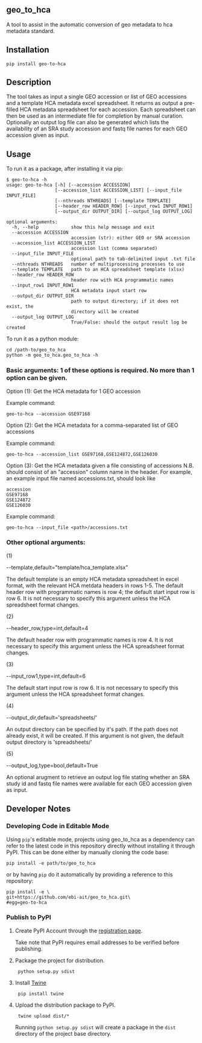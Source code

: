 ## geo_to_hca
A tool to assist in the automatic conversion of geo metadata to hca metadata standard.

## Installation

    pip install geo-to-hca
    
## Description
The tool takes as input a single GEO accession or list of GEO accessions and a template HCA metadata excel spreadsheet. It returns as output a pre-filled HCA metadata spreadsheet for each accession. Each spreadsheet can then be used as an intermediate file for completion by manual curation. Optionally an output log file can also be generated which lists the availability of an SRA study accession and fastq file names for each GEO accession given as input.

## Usage

To run it as a package, after installing it via pip:


```shell script
$ geo-to-hca -h                                                            
usage: geo-to-hca [-h] [--accession ACCESSION]
                  [--accession_list ACCESSION_LIST] [--input_file INPUT_FILE]
                  [--nthreads NTHREADS] [--template TEMPLATE]
                  [--header_row HEADER_ROW] [--input_row1 INPUT_ROW1]
                  [--output_dir OUTPUT_DIR] [--output_log OUTPUT_LOG]

optional arguments:
  -h, --help            show this help message and exit
  --accession ACCESSION
                        accession (str): either GEO or SRA accession
  --accession_list ACCESSION_LIST
                        accession list (comma separated)
  --input_file INPUT_FILE
                        optional path to tab-delimited input .txt file
  --nthreads NTHREADS   number of multiprocessing processes to use
  --template TEMPLATE   path to an HCA spreadsheet template (xlsx)
  --header_row HEADER_ROW
                        header row with HCA programmatic names
  --input_row1 INPUT_ROW1
                        HCA metadata input start row
  --output_dir OUTPUT_DIR
                        path to output directory; if it does not exist, the
                        directory will be created
  --output_log OUTPUT_LOG
                        True/False: should the output result log be created
```

To run it as a python module:

```shell script 
cd /path-to/geo_to_hca
python -m geo_to_hca.geo_to_hca -h
```

### Basic arguments: 1 of these options is required. No more than 1 option can be given.

Option (1): Get the HCA metadata for 1 GEO accession

Example command:

`geo-to-hca --accession GSE97168`

Option (2): Get the HCA metadata for a comma-separated list of GEO accessions

Example command:

`geo-to-hca --accession_list GSE97168,GSE124872,GSE126030`

Option (3): Get the HCA metadata given a file consisting of accessions N.B. should consist of an "accession" column name in the header. For example, an example input file named accessions.txt, should look like

```
accession
GSE97168
GSE124872
GSE126030
```

Example command:

`geo-to-hca --input_file <path>/accessions.txt`

### Other optional arguments:

(1)

--template,default="template/hca_template.xlsx"

The default template is an empty HCA metadata spreadsheet in excel format, with the relevant HCA metdata headers in rows 1-5. The default header row with programmatic names is row 4; the default start input row is row 6.
It is not necessary to specify this argument unless the HCA spreadsheet format changes.

(2)

--header_row,type=int,default=4

The default header row with programmatic names is row 4. It is not necessary to specify this argument unless the HCA spreadsheet format changes.

(3)

--input_row1,type=int,default=6

The default start input row is row 6.
It is not necessary to specify this argument unless the HCA spreadsheet format changes.

(4)

--output_dir,default='spreadsheets/'

An output directory can be specified by it's path. If the path does not already exist, it will be created. If this argument
is not given, the default output directory is 'spreadsheets/'

(5)

--output_log,type=bool,default=True

An optional arugment to retrieve an output log file stating whether an SRA study id and fastq file names were available for each GEO accession given as input.


## Developer Notes

### Developing Code in Editable Mode

Using `pip`'s editable mode, projects using geo_to_hca as a dependency can refer to the latest code in this repository 
directly without installing it through PyPI. This can be done either by manually cloning the code
base:

    pip install -e path/to/geo_to_hca

or by having `pip` do it automatically by providing a reference to this repository:

    pip install -e \
    git+https://github.com/ebi-ait/geo_to_hca.git\
    #egg=geo-to-hca
    
    
### Publish to PyPI

1. Create PyPI Account through the [registration page](https://pypi.org/account/register/).
    
   Take note that PyPI requires email addresses to be verified before publishing.

2. Package the project for distribution.
 
        python setup.py sdist
    
3. Install [Twine](https://pypi.org/project/twine/)

        pip install twine        
    
4. Upload the distribution package to PyPI. 

        twine upload dist/*
        
    Running `python setup.py sdist` will create a package in the `dist` directory of the project
    base directory. 
    

